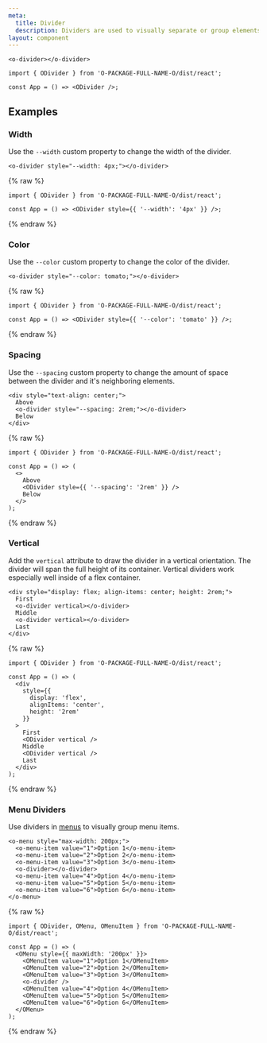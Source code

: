 ```yaml
---
meta:
  title: Divider
  description: Dividers are used to visually separate or group elements.
layout: component
---
```


```html:preview
<o-divider></o-divider>
```

```jsx:react
import { ODivider } from 'O-PACKAGE-FULL-NAME-O/dist/react';

const App = () => <ODivider />;
```

## Examples

### Width

Use the `--width` custom property to change the width of the divider.

```html:preview
<o-divider style="--width: 4px;"></o-divider>
```

{% raw %}

```jsx:react
import { ODivider } from 'O-PACKAGE-FULL-NAME-O/dist/react';

const App = () => <ODivider style={{ '--width': '4px' }} />;
```

{% endraw %}

### Color

Use the `--color` custom property to change the color of the divider.

```html:preview
<o-divider style="--color: tomato;"></o-divider>
```

{% raw %}

```jsx:react
import { ODivider } from 'O-PACKAGE-FULL-NAME-O/dist/react';

const App = () => <ODivider style={{ '--color': 'tomato' }} />;
```

{% endraw %}

### Spacing

Use the `--spacing` custom property to change the amount of space between the divider and it's neighboring elements.

```html:preview
<div style="text-align: center;">
  Above
  <o-divider style="--spacing: 2rem;"></o-divider>
  Below
</div>
```

{% raw %}

```jsx:react
import { ODivider } from 'O-PACKAGE-FULL-NAME-O/dist/react';

const App = () => (
  <>
    Above
    <ODivider style={{ '--spacing': '2rem' }} />
    Below
  </>
);
```

{% endraw %}

### Vertical

Add the `vertical` attribute to draw the divider in a vertical orientation. The divider will span the full height of its container. Vertical dividers work especially well inside of a flex container.

```html:preview
<div style="display: flex; align-items: center; height: 2rem;">
  First
  <o-divider vertical></o-divider>
  Middle
  <o-divider vertical></o-divider>
  Last
</div>
```

{% raw %}

```jsx:react
import { ODivider } from 'O-PACKAGE-FULL-NAME-O/dist/react';

const App = () => (
  <div
    style={{
      display: 'flex',
      alignItems: 'center',
      height: '2rem'
    }}
  >
    First
    <ODivider vertical />
    Middle
    <ODivider vertical />
    Last
  </div>
);
```

{% endraw %}

### Menu Dividers

Use dividers in [menus](/components/menu) to visually group menu items.

```html:preview
<o-menu style="max-width: 200px;">
  <o-menu-item value="1">Option 1</o-menu-item>
  <o-menu-item value="2">Option 2</o-menu-item>
  <o-menu-item value="3">Option 3</o-menu-item>
  <o-divider></o-divider>
  <o-menu-item value="4">Option 4</o-menu-item>
  <o-menu-item value="5">Option 5</o-menu-item>
  <o-menu-item value="6">Option 6</o-menu-item>
</o-menu>
```

{% raw %}

```jsx:react
import { ODivider, OMenu, OMenuItem } from 'O-PACKAGE-FULL-NAME-O/dist/react';

const App = () => (
  <OMenu style={{ maxWidth: '200px' }}>
    <OMenuItem value="1">Option 1</OMenuItem>
    <OMenuItem value="2">Option 2</OMenuItem>
    <OMenuItem value="3">Option 3</OMenuItem>
    <o-divider />
    <OMenuItem value="4">Option 4</OMenuItem>
    <OMenuItem value="5">Option 5</OMenuItem>
    <OMenuItem value="6">Option 6</OMenuItem>
  </OMenu>
);
```

{% endraw %}
